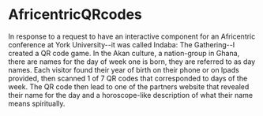 # AfricentricQRcodes
In response to a request to have an interactive component for an Africentric conference at York University--it was called Indaba: The Gathering--I created a QR code game. In the Akan culture, a nation-group in Ghana, there are names for the day of week one is born, they are referred to as day names. Each visitor found their year of birth on their phone or on Ipads provided, then scanned 1 of 7 QR codes that corresponded to days of the week. The QR code then lead to one of the partners website that revealed their name for the day and a horoscope-like description of what their name means spiritually. 
